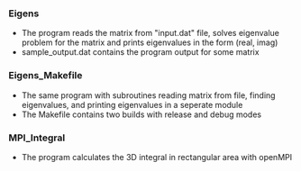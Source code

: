 ### Eigens 

- The program reads the matrix from "input.dat" file, solves eigenvalue problem for the matrix and prints eigenvalues in the form (real, imag)
- sample_output.dat contains the program output for some matrix

### Eigens_Makefile

- The same program with subroutines reading matrix from file, finding eigenvalues, and printing eigenvalues in a seperate module
- The Makefile contains two builds with release and debug modes

### MPI_Integral

- The program calculates the 3D integral in rectangular area with openMPI 
